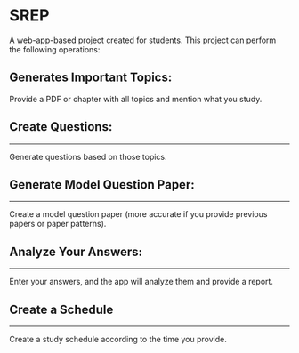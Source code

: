 # SREP

A web-app-based project created for students. This project can perform the following operations:

## **Generates Important Topics:**

Provide a PDF or chapter with all topics and mention what you study.

## **Create Questions:**
---

Generate questions based on those topics.

## **Generate Model Question Paper:**
---

Create a model question paper (more accurate if you provide previous papers or paper patterns).

## **Analyze Your Answers:**
---

Enter your answers, and the app will analyze them and provide a report.

## **Create a Schedule**
---

Create a study schedule according to the time you provide.
